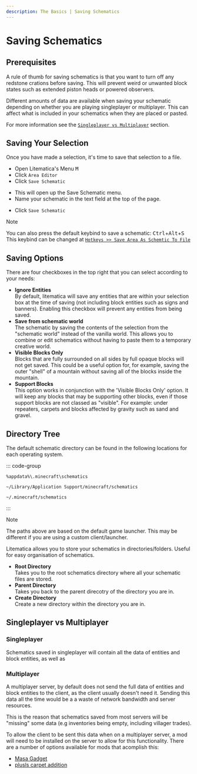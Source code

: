 ```yaml
---
description: The Basics | Saving Schematics
---
```

# Saving Schematics

## Prerequisites

A rule of thumb for saving schematics is that you want to turn off any redstone crations before saving. This will prevent weird or unwanted block states such as extended piston heads or powered observers.

Different amounts of data are available when saving your schematic depending on whether you are playing singleplayer or multiplayer. This can affect what is included in your schematics when they are placed or pasted.  
  
For more information see the [`Singleplayer vs Multiplayer`](#singleplayer-vs-multiplayer) section.

## Saving Your Selection

Once you have made a selection, it's time to save that selection to a file.

* Open Litematica's Menu <kbd>M</kbd>
* Click <span class="menu-name">`Area Editor`</span>
* Click <span class="menu-name">`Save Schematic`</span>

<DocImg src="litematica/the-basics/saving-schematics/gui-area-editor.png" caption="Area Editor GUI"/>

* This will open up the Save Schematic menu.
* Name your schematic in the text field at the top of the page.

<DocImg src="litematica/the-basics/saving-schematics/gui-save-schematic.png" caption="Save Schematic GUI"/>

* Click <span class="menu-name">`Save Schematic`</span>

>[!NOTE]
>You can also press the default keybind to save a schematic: <kbd>Ctrl</kbd>+<kbd>Alt</kbd>+<kbd>S</kbd>  
>This keybind can be changed at [`Hotkeys >> Save Area As Schemtic To File`](../configuration/hotkeys.md)

## Saving Options

There are four checkboxes in the top right that you can select according to your needs:

* **Ignore Entities**  
  By default, litematica will save any entities that are within your selection box at the time of saving (not including block entities such as signs and banners). Enabling this checkbox will prevent any entities from being saved.
* **Save from schematic world**  
  The schematic by saving the contents of the selection from the "schematic world" instead of the vanilla world. This allows you to combine or edit schematics without having to paste them to a temporary creative world.
* **Visible Blocks Only**  
  Blocks that are fully surrounded on all sides by full opaque blocks will not get saved. This could be a useful option for, for example, saving the outer "shell" of a mountain without saving all of the blocks inside the mountain.
* **Support Blocks**  
  This option works in conjunction with the 'Visible Blocks Only' option. It will keep any blocks that may be supporting other blocks, even if those support blocks are not classed as "visible". For example: under repeaters, carpets and blocks affected by gravity such as sand and gravel.

## Directory Tree

The default schematic directory can be found in the following locations for each operating system.

::: code-group

```:no-line-numbers [Windows]
%appdata%\.minecraft\schematics
```

```:no-line-numbers [macOS]
~/Library/Application Support/minecraft/schematics
```

```:no-line-numbers [Linux]
~/.minecraft/schematics
```

:::

>[!NOTE]
>The paths above are based on the default game launcher. This may be different if you are using a custom client/launcher.

Litematica allows you to store your schematics in directories/folders. Useful for easy organisation of schematics.  

<DocImg src="litematica/the-basics/saving-schematics/directory-buttons.png" caption="Save Schematic GUI - Directory Buttons"/>

* **Root Directory**  
  Takes you to the root schematics directory where all your schematic files are stored.
* **Parent Directory**  
  Takes you back to the parent direcotry of the directory you are in.
* **Create Directory**  
  Create a new directory within the directory you are in.

## Singleplayer vs Multiplayer

### Singleplayer

Schematics saved in singleplayer will contain all the <Tooltip text="NBT" tooltip="Named Binary Tag" link="https://minecraft.fandom.com/wiki/NBT_format" /> data of entities and block entities, as well as <Tooltip text="Scheduled Block Ticks" tooltip="Scheduled Block Ticks" link="https://minecraft.wiki/w/Tick#Scheduled_tick" />

### Multiplayer

A multiplayer server, by default does not send the full <Tooltip text="NBT" tooltip="Named Binary Tag" link="https://minecraft.fandom.com/wiki/NBT_format" /> data of entities and block entities to the client, as the client usually doesn't need it. Sending this data all the time would be a a waste of network bandwidth and server resources.  
  
This is the reason that schematics saved from most servers will be "missing" some data (e.g inventories being empty, including villager trades).  
  
To allow the client to be sent this <Tooltip text="NBT" tooltip="Named Binary Tag" link="https://minecraft.fandom.com/wiki/NBT_format" /> data when on a multiplayer server, a mod will need to be installed on the server to allow for this functionality. There are a number of options available for mods that acomplish this:

* [Masa Gadget](https://github.com/plusls/MasaGadget/)
* [plusls carpet addition](https://github.com/plusls/plusls-carpet-addition/)

<style>
  .doc-image-caption {
    position: relative;
    top: -22px;
    font-family: 'Roboto Slab', sans-serif;
    font-style: italic;
    color: rgb(150,150,150);
    border-top: 1px solid var(--vp-c-gray-3);
    background-image: linear-gradient(rgba(0,0,0,0.1), transparent);
    display: flex;
    padding: 2px;
  }
</style>
